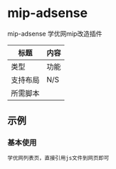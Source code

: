 # mip-adsense

mip-adsense 学优网mip改造插件

标题|内容
----|----
类型|功能
支持布局|N/S
所需脚本|

## 示例

### 基本使用
```html
学优网列表页，直接引用js文件到网页即可
```
